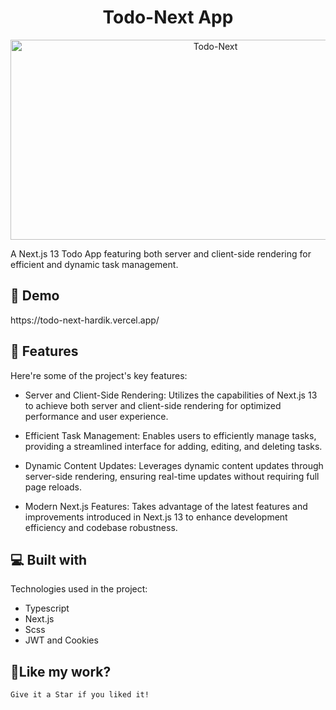 <h1 align="center" id="title">Todo-Next App</h1>

<p align="center"><img src="https://socialify.git.ci/Hardik12c/Todo-Next/image?language=1&owner=1&name=1&stargazers=1&theme=Light" alt="Todo-Next" width="640" height="320" /></p>

<p id="description">
A Next.js 13 Todo App featuring both server and client-side rendering for efficient and dynamic task management.</p>

<h2>🚀 Demo</h2>
https://todo-next-hardik.vercel.app/

<h2>🧐 Features</h2>

Here're some of the project's key features:

- Server and Client-Side Rendering: Utilizes the capabilities of Next.js 13 to achieve both server and client-side rendering for optimized performance and user experience.

- Efficient Task Management: Enables users to efficiently manage tasks, providing a streamlined interface for adding, editing, and deleting tasks.

- Dynamic Content Updates: Leverages dynamic content updates through server-side rendering, ensuring real-time updates without requiring full page reloads.

- Modern Next.js Features: Takes advantage of the latest features and improvements introduced in Next.js 13 to enhance development efficiency and codebase robustness.

<h2>💻 Built with</h2>

Technologies used in the project:

- Typescript
- Next.js
- Scss
- JWT and Cookies


<h2>💖Like my work?</h2>

    Give it a Star if you liked it!
